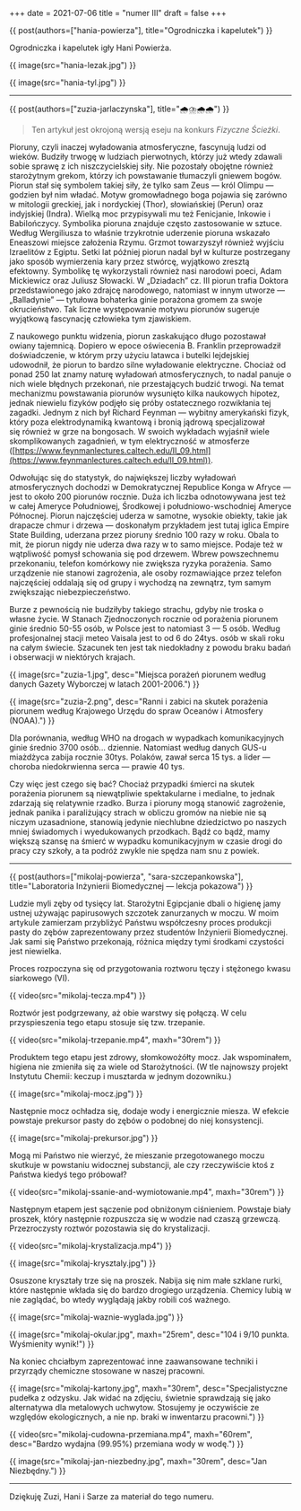 +++
date = 2021-07-06
title = "numer Ⅲ"
draft = false
+++

{{ post(authors=["hania-powierza"], title="Ogrodniczka i kapelutek") }}

Ogrodniczka i kapelutek igły Hani Powierża.

{{ image(src="hania-lezak.jpg") }}

{{ image(src="hania-tyl.jpg") }}

---

{{ post(authors=["zuzia-jarlaczynska"], title="🌧️⛈️🌧️🌧️") }}

>Ten artykuł jest okrojoną wersją eseju na konkurs *Fizyczne Ścieżki*.

Pioruny, czyli inaczej wyładowania atmosferyczne, fascynują ludzi od wieków. Budziły trwogę w ludziach pierwotnych, którzy już wtedy zdawali sobie sprawę z ich niszczycielskiej siły. Nie pozostały obojętne również starożytnym grekom, którzy ich powstawanie tłumaczyli gniewem bogów. Piorun stał się symbolem takiej siły, że tylko sam Zeus — król Olimpu — godzien był nim władać. Motyw gromowładnego boga pojawia się zarówno w mitologii greckiej, jak i nordyckiej (Thor), słowiańskiej (Perun) oraz indyjskiej (Indra). Wielką moc przypisywali mu też Fenicjanie, Inkowie i Babilończycy. Symbolika pioruna znajduje często zastosowanie w sztuce. Według Wergiliusza to właśnie trzykrotnie uderzenie pioruna wskazało Eneaszowi miejsce założenia Rzymu. Grzmot towarzyszył również wyjściu Izraelitów z Egiptu. Setki lat później piorun nadal był w kulturze postrzegany jako sposób wymierzenia kary przez stwórcę, wyjątkowo zresztą efektowny. Symbolikę tę wykorzystali również nasi narodowi poeci, Adam Mickiewicz oraz Juliusz Słowacki. W „Dziadach” cz. III piorun trafia Doktora przedstawionego jako zdrajcę narodowego, natomiast w innym utworze — „Balladynie” — tytułowa bohaterka ginie porażona gromem za swoje okrucieństwo. Tak liczne występowanie motywu piorunów sugeruje wyjątkową fascynację człowieka tym zjawiskiem.

Z naukowego punktu widzenia, piorun zaskakująco długo pozostawał owiany tajemnicą. Dopiero w epoce oświecenia B. Franklin przeprowadził doświadczenie, w którym przy użyciu latawca i butelki lejdejskiej udowodnił, że piorun to bardzo silne wyładowanie elektryczne. Chociaż od ponad 250 lat znamy naturę wyładowań atmosferycznych, to nadal panuje o nich wiele błędnych przekonań, nie przestających budzić trwogi. Na temat mechanizmu powstawania piorunów wysunięto kilka naukowych hipotez, jednak niewielu fizyków podjęło się próby ostatecznego rozwikłania tej zagadki. Jednym z nich był Richard Feynman — wybitny amerykański fizyk, który poza elektrodynamiką kwantową i bronią jądrową specjalizował się również w grze na bongosach. W swoich wykładach wyjaśnił wiele skomplikowanych zagadnień, w tym elektryczność w atmosferze ([https://www.feynmanlectures.caltech.edu/II_09.html](https://www.feynmanlectures.caltech.edu/II_09.html)).

Odwołując się do statystyk, do największej liczby wyładowań atmosferycznych dochodzi w Demokratycznej Republice Konga w Afryce — jest to około 200 piorunów rocznie. Duża ich liczba odnotowywana jest też w całej Ameryce Południowej, Środkowej i południowo-wschodniej Ameryce Północnej. Piorun najczęściej uderza w samotne, wysokie obiekty, takie jak drapacze chmur i drzewa — doskonałym przykładem jest tutaj iglica Empire State Building, uderzana przez pioruny średnio 100 razy w roku. Obala to mit, że piorun nigdy nie uderza dwa razy w to samo miejsce. Podaje też w wątpliwość pomysł schowania się pod drzewem. Wbrew powszechnemu przekonaniu, telefon komórkowy nie zwiększa ryzyka porażenia. Samo urządzenie nie stanowi zagrożenia, ale osoby rozmawiające przez telefon najczęściej oddalają się od grupy i wychodzą na zewnątrz, tym samym zwiększając niebezpieczeństwo.

Burze z pewnością nie budziłyby takiego strachu, gdyby nie troska o własne życie. W Stanach Zjednoczonych rocznie od porażenia piorunem ginie średnio 50-55 osób, w Polsce jest to natomiast 3 — 5 osób. Według profesjonalnej stacji meteo Vaisala jest to od 6 do 24tys. osób w skali roku na całym świecie. Szacunek ten jest tak niedokładny z powodu braku badań i obserwacji w niektórych krajach.

{{ image(src="zuzia-1.jpg", desc="Miejsca porażeń piorunem według danych Gazety Wyborczej w latach 2001-2006.") }}

{{ image(src="zuzia-2.png", desc="Ranni i zabici na skutek porażenia piorunem według Krajowego Urzędu do spraw Oceanów i Atmosfery (NOAA).") }}

Dla porównania, według WHO na drogach w wypadkach komunikacyjnych ginie średnio 3700 osób... dziennie. Natomiast według danych GUS-u miażdżyca zabija rocznie 30tys. Polaków, zawał serca 15 tys. a lider — choroba niedokrwienna serca — prawie 40 tys.

Czy więc jest czego się bać? Chociaż przypadki śmierci na skutek porażenia piorunem są niewątpliwie spektakularne i medialne, to jednak zdarzają się relatywnie rzadko. Burza i pioruny mogą stanowić zagrożenie, jednak panika i paraliżujący strach w obliczu gromów na niebie nie są niczym uzasadnione, stanowią jedynie niechlubne dziedzictwo po naszych mniej świadomych i wyedukowanych przodkach. Bądź co bądź, mamy większą szansę na śmierć w wypadku komunikacyjnym w czasie drogi do pracy czy szkoły, a ta podróż zwykle nie spędza nam snu z powiek.

---

{{ post(authors=["mikolaj-powierza", "sara-szczepankowska"], title="Laboratoria Inżynierii Biomedycznej — lekcja pokazowa") }}

Ludzie myli zęby od tysięcy lat. Starożytni Egipcjanie dbali o higienę jamy ustnej używając papirusowych szczotek zanurzanych w moczu. W moim artykule zamierzam przybliżyć Państwu współczesny proces produkcji pasty do zębów zaprezentowany przez studentów Inżynierii Biomedycznej. Jak sami się Państwo przekonają, różnica między tymi środkami czystości jest niewielka.

Proces rozpoczyna się od przygotowania roztworu tęczy i stężonego kwasu siarkowego (VI).

{{ video(src="mikolaj-tecza.mp4") }}

Roztwór jest podgrzewany, aż obie warstwy się połączą. W celu przyspieszenia tego etapu stosuje się tzw. trzepanie.

{{ video(src="mikolaj-trzepanie.mp4", maxh="30rem") }}

Produktem tego etapu jest zdrowy, słomkowożółty mocz. Jak wspominałem, higiena nie zmieniła się za wiele od Starożytności. (W tle najnowszy projekt Instytutu Chemii: keczup i musztarda w jednym dozowniku.)

{{ image(src="mikolaj-mocz.jpg") }}

Następnie mocz ochładza się, dodaje wody i energicznie miesza. W efekcie powstaje prekursor pasty do zębów o podobnej do niej konsystencji.

{{ image(src="mikolaj-prekursor.jpg") }}

Mogą mi Państwo nie wierzyć, że mieszanie przegotowanego moczu skutkuje w powstaniu widocznej substancji, ale czy rzeczywiście ktoś z Państwa kiedyś tego próbował?

{{ video(src="mikolaj-ssanie-and-wymiotowanie.mp4", maxh="30rem") }}

Następnym etapem jest sączenie pod obniżonym ciśnieniem. Powstaje biały proszek, który następnie rozpuszcza się w wodzie nad czaszą grzewczą. Przezroczysty roztwór pozostawia się do krystalizacji.

{{ video(src="mikolaj-krystalizacja.mp4") }}

{{ image(src="mikolaj-krysztaly.jpg") }}

Osuszone kryształy trze się na proszek. Nabija się nim małe szklane rurki, które następnie wkłada się do bardzo drogiego urządzenia. Chemicy lubią w nie zaglądać, bo wtedy wyglądają jakby robili coś ważnego.

{{ image(src="mikolaj-waznie-wyglada.jpg") }}

{{ image(src="mikolaj-okular.jpg", maxh="25rem", desc="104 i 9/10 punkta. Wyśmienity wynik!") }}

Na koniec chciałbym zaprezentować inne zaawansowane techniki i przyrządy chemiczne stosowane w naszej pracowni.

{{ image(src="mikolaj-kartony.jpg", maxh="30rem", desc="Specjalistyczne pudełka z odzysku. Jak widać na zdjęciu, świetnie sprawdzają się jako alternatywa dla metalowych uchwytow. Stosujemy je oczywiście ze względów ekologicznych, a nie np. braki w inwentarzu pracowni.") }}

{{ video(src="mikolaj-cudowna-przemiana.mp4", maxh="60rem", desc="Bardzo wydajna (99.95%) przemiana wody w wodę.") }}

{{ image(src="mikolaj-jan-niezbedny.jpg", maxh="30rem", desc="Jan Niezbędny.") }}

---

Dziękuję Zuzi, Hani i Sarze za materiał do tego numeru. 
